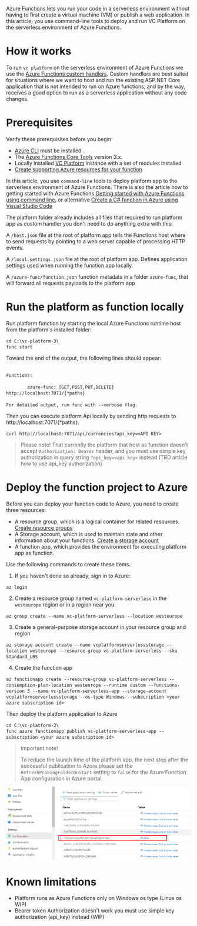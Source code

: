 Azure Functions lets you run your code in a serverless environment without having to first create a virtual machine (VM) or publish a web application. 
In this article, you use command-line tools to deploy and run VC Platform on the serverless environment of Azure Functions.


# How it works
To run `vc platform` on the serverless environment of Azure Functions we use the [Azure Functions custom handlers](https://docs.microsoft.com/en-us/azure/azure-functions/functions-custom-handlers). Custom handlers are best suited for situations where we want to host and run the existing ASP.NET Core application that is not intended to run on Azure functions, and by the way, receives a good option to run as a serverless application without any code changes.


# Prerequisites
Verify these prerequisites before you begin
- [Azure CLI](https://docs.microsoft.com/en-us/cli/azure/install-azure-cli) must be installed
- The [Azure Functions Core Tools](https://docs.microsoft.com/en-us/azure/azure-functions/functions-run-local) version 3.x.
- Locally installed [VC Platform](https://github.com/VirtoCommerce/vc-platform/blob/master/docs/getting-started/deploy-from-precompiled-binaries-windows.md) instance with a set of modules installed
- [Create supporting Azure resources for your function](https://docs.microsoft.com/en-us/azure/azure-functions/create-first-function-cli-csharp?tabs=azure-cli%2Cbrowser#create-supporting-azure-resources-for-your-function)

In this article, you use `command-line` tools to deploy platform app to the serverless environment of Azure Functions. There is also the article how to getting started with Azure Functions [Getting started with Azure Functions using command line](https://docs.microsoft.com/en-us/azure/azure-functions/functions-get-started?pivots=programming-language-csharp), or alternative [Create a C# function in Azure using Visual Studio Code](https://docs.microsoft.com/en-us/azure/azure-functions/create-first-function-vs-code-csharp)

The platform folder already includes all files that required to run platform app as custom handler you don't need to do anything extra with this:

A `/host.json` file at the root of platform app tells the Functions host where to send requests by pointing to a web server capable of processing HTTP events.

A `/local.settings.json` file at the root of platform app. Defines application settings used when running the function app locally.

A `/azure-func/function.json` function metadata in a folder `azure-func`, that will forward all requests payloads to the platform app


# Run the platform as function locally
Run platform function by starting the local Azure Functions runtime host from the platform's installed folder:

```console
cd C:\vc-platform-3\
func start
```
Toward the end of the output, the following lines should appear:

```console

Functions:

        azure-func: [GET,POST,PUT,DELETE] http://localhost:7071/{*paths}

For detailed output, run func with --verbose flag.
```

Then you can execute  platform Api locally by sending http requests to http://localhost:7071/{*paths}. 
```console
curl http://localhost:7071/api/currencies?api_key=<API KEY>
```

> Please note! That currently the platform that host as function doesn't accept `Authorization: Bearer` header, and you must use simple key authorization in query string `?api_key=<api key>` instead (TBD article how to use api_key authorization)

# Deploy the function project to Azure

Before you can deploy your function code to Azure, you need to create three resources:

- A resource group, which is a logical container for related resources. [Create resource groups](https://docs.microsoft.com/en-us/azure/azure-resource-manager/management/manage-resource-groups-portal#create-resource-groups)  
- A Storage account, which is used to maintain state and other information about your functions. [Create a storage account](https://docs.microsoft.com/en-us/azure/storage/common/storage-account-create)
- A function app, which provides the environment for executing platform app as function. 


Use the following commands to create these items.

1. If you haven't done so already, sign in to Azure:
```console
az login
```
2. Create a resource group named `vc-platform-serverless` in the `westeurope` region or in a region near you:
```console
az group create --name vc-platform-serverless --location westeurope
```
3. Create a general-purpose storage account in your resource group and region
```console
az storage account create --name vcplatformserverlessstorage --location westeurope --resource-group vc-platform-serverless --sku Standard_LRS
```
4. Create the function app
```console
az functionapp create --resource-group vc-platform-serverless --consumption-plan-location westeurope --runtime custom --functions-version 3 --name vc-platform-serverless-app --storage-account vcplatformserverlessstorage --os-type Windows --subscription <your azure subscription id>
```


Then deploy the platform application to Azure
```console
cd C:\vc-platform-3\
func azure functionapp publish vc-platform-serverless-app --subscription <your azure subscription id>
```   

> Important note! 
> 
> To reduce the launch time of the platform app, the next step after the successful publication to Azure please set the `RefreshProbingFolderOnStart` setting to `false` for the Azure Function App configuration in Azure portal.

![image](../media/how-to-run-platform-on-azure-functions-1.png) 


# Known limitations
- Platform runs as Azure Functions only on Windows os type (Linux os WIP)
- Bearer token Authorization doesn't work you must use simple key authorization (api_key) instead (WIP)  
